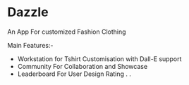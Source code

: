 # Dazzle
An App For customized Fashion Clothing

Main Features:-
- Workstation for Tshirt Customisation with Dall-E support
- Community For Collaboration and Showcase
- Leaderboard For User Design Rating
.
.
